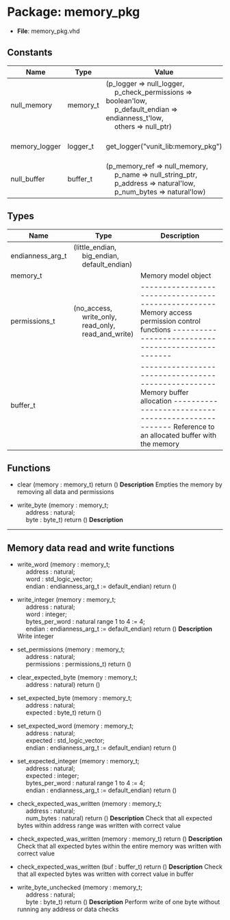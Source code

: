 # Package: memory_pkg

- **File**: memory_pkg.vhd
## Constants

| Name          | Type     | Value                                                                                                                                                                                                                                                                                                                                                  | Description             |
| ------------- | -------- | ------------------------------------------------------------------------------------------------------------------------------------------------------------------------------------------------------------------------------------------------------------------------------------------------------------------------------------------------------ | ----------------------- |
| null_memory   | memory_t |  (p_logger => null_logger,<br><span style="padding-left:20px">                                       p_check_permissions => boolean'low,<br><span style="padding-left:20px">                                       p_default_endian => endianness_t'low,<br><span style="padding-left:20px">                                       others => null_ptr) |                         |
| memory_logger | logger_t |  get_logger("vunit_lib:memory_pkg")                                                                                                                                                                                                                                                                                                                    |  Default memory logger  |
| null_buffer   | buffer_t |  (p_memory_ref => null_memory,<br><span style="padding-left:20px">                                       p_name => null_string_ptr,<br><span style="padding-left:20px">                                       p_address => natural'low,<br><span style="padding-left:20px">                                       p_num_bytes => natural'low)          |                         |
## Types

| Name             | Type                                                                                                                                                            | Description                                                                                                                                                                          |
| ---------------- | --------------------------------------------------------------------------------------------------------------------------------------------------------------- | ------------------------------------------------------------------------------------------------------------------------------------------------------------------------------------ |
| endianness_arg_t | (little_endian,<br><span style="padding-left:20px"> big_endian,<br><span style="padding-left:20px"> default_endian)                                             |                                                                                                                                                                                      |
| memory_t         |                                                                                                                                                                 |  Memory model object                                                                                                                                                                 |
| permissions_t    | (no_access,<br><span style="padding-left:20px"> write_only,<br><span style="padding-left:20px"> read_only,<br><span style="padding-left:20px"> read_and_write)  | ---------------------------------------------------  Memory access permission control functions ---------------------------------------------------                                  |
| buffer_t         |                                                                                                                                                                 | ---------------------------------------------------  Memory buffer allocation ---------------------------------------------------  Reference to an allocated buffer with the memory  |
## Functions
- clear <font id="function_arguments">(memory : memory_t) </font> <font id="function_return">return ()</font>
**Description**
 Empties the memory by removing all data and permissions

- write_byte <font id="function_arguments">(memory : memory_t;<br><span style="padding-left:20px"> address : natural;<br><span style="padding-left:20px"> byte : byte_t) </font> <font id="function_return">return ()</font>
**Description**
---------------------------------------------------
 Memory data read and write functions
---------------------------------------------------

- write_word <font id="function_arguments">(memory : memory_t;<br><span style="padding-left:20px"> address : natural;<br><span style="padding-left:20px"> word : std_logic_vector;<br><span style="padding-left:20px"> endian : endianness_arg_t := default_endian) </font> <font id="function_return">return ()</font>
- write_integer <font id="function_arguments">(memory : memory_t;<br><span style="padding-left:20px"> address : natural;<br><span style="padding-left:20px"> word : integer;<br><span style="padding-left:20px"> bytes_per_word : natural range 1 to 4 := 4;<br><span style="padding-left:20px"> endian : endianness_arg_t := default_endian) </font> <font id="function_return">return ()</font>
**Description**
 Write integer

- set_permissions <font id="function_arguments">(memory : memory_t;<br><span style="padding-left:20px"> address : natural;<br><span style="padding-left:20px"> permissions : permissions_t) </font> <font id="function_return">return ()</font>
- clear_expected_byte <font id="function_arguments">(memory : memory_t;<br><span style="padding-left:20px"> address : natural) </font> <font id="function_return">return ()</font>
- set_expected_byte <font id="function_arguments">(memory : memory_t;<br><span style="padding-left:20px"> address : natural;<br><span style="padding-left:20px"> expected : byte_t) </font> <font id="function_return">return ()</font>
- set_expected_word <font id="function_arguments">(memory : memory_t;<br><span style="padding-left:20px"> address : natural;<br><span style="padding-left:20px"> expected : std_logic_vector;<br><span style="padding-left:20px"> endian : endianness_arg_t := default_endian) </font> <font id="function_return">return ()</font>
- set_expected_integer <font id="function_arguments">(memory : memory_t;<br><span style="padding-left:20px"> address : natural;<br><span style="padding-left:20px"> expected : integer;<br><span style="padding-left:20px"> bytes_per_word : natural range 1 to 4 := 4;<br><span style="padding-left:20px"> endian : endianness_arg_t := default_endian) </font> <font id="function_return">return ()</font>
- check_expected_was_written <font id="function_arguments">(memory : memory_t;<br><span style="padding-left:20px"> address : natural;<br><span style="padding-left:20px"> num_bytes : natural) </font> <font id="function_return">return ()</font>
**Description**
 Check that all expected bytes within address range was written
 with correct value

- check_expected_was_written <font id="function_arguments">(memory : memory_t) </font> <font id="function_return">return ()</font>
**Description**
 Check that all expected bytes within the entire memory was written
 with correct value

- check_expected_was_written <font id="function_arguments">(buf : buffer_t) </font> <font id="function_return">return ()</font>
**Description**
 Check that all expected bytes was written with correct value in buffer

- write_byte_unchecked <font id="function_arguments">(memory : memory_t;<br><span style="padding-left:20px"> address : natural;<br><span style="padding-left:20px"> byte : byte_t) </font> <font id="function_return">return ()</font>
**Description**
 Perform write of one byte without running any address or data checks

